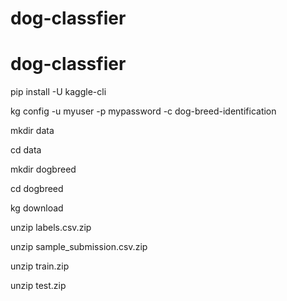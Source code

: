 # dog-classfier
# dog-classfier
pip install -U kaggle-cli

kg config -u myuser -p mypassword -c dog-breed-identification

mkdir data

cd data

mkdir dogbreed

cd dogbreed 

kg download

unzip labels.csv.zip

unzip sample_submission.csv.zip

unzip train.zip 

unzip test.zip
